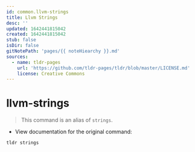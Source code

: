 ```yaml
---
id: common.llvm-strings
title: Llvm Strings
desc: ''
updated: 1642441815042
created: 1642441815042
stub: false
isDir: false
gitNotePath: 'pages/{{ noteHiearchy }}.md'
sources:
  - name: tldr-pages
    url: 'https://github.com/tldr-pages/tldr/blob/master/LICENSE.md'
    license: Creative Commons
---
```

# llvm-strings

> This command is an alias of `strings`.

- View documentation for the original command:

`tldr strings`

